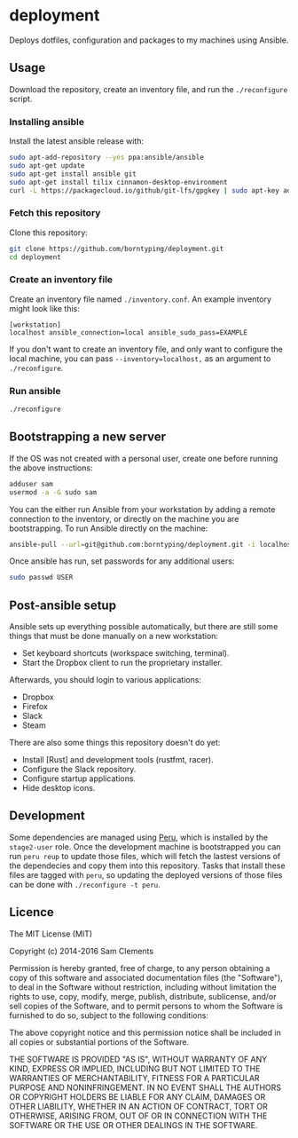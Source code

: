 deployment
==========

Deploys dotfiles, configuration and packages to my machines using Ansible.

Usage
-----

Download the repository, create an inventory file, and run the `./reconfigure`
script.

### Installing ansible

Install the latest ansible release with:

```bash
sudo apt-add-repository --yes ppa:ansible/ansible
sudo apt-get update
sudo apt-get install ansible git
sudo apt-get install tilix cinnamon-desktop-environment
curl -L https://packagecloud.io/github/git-lfs/gpgkey | sudo apt-key add -
```

### Fetch this repository

Clone this repository:

```bash
git clone https://github.com/borntyping/deployment.git
cd deployment
```

### Create an inventory file

Create an inventory file named `./inventory.conf`. An example inventory might
look like this:

```
[workstation]
localhost ansible_connection=local ansible_sudo_pass=EXAMPLE
```

If you don't want to create an inventory file, and only want to configure the
local machine, you can pass `--inventory=localhost,` as an argument to
`./reconfigure`.

### Run ansible

```bash
./reconfigure
```

Bootstrapping a new server
--------------------------

If the OS was not created with a personal user, create one before running the
above instructions:

```bash
adduser sam
usermod -a -G sudo sam
```

You can the either run Ansible from your workstation by adding a remote
connection to the inventory, or directly on the machine you are bootstrapping.
To run Ansible directly on the machine:

```bash
ansible-pull --url=git@github.com:borntyping/deployment.git -i localhost, -K site.yml
```

Once ansible has run, set passwords for any additional users:

```bash
sudo passwd USER
```

Post-ansible setup
------------------

Ansible sets up everything possible automatically, but there are still some
things that must be done manually on a new workstation:

- Set keyboard shortcuts (workspace switching, terminal).
- Start the Dropbox client to run the proprietary installer.

Afterwards, you should login to various applications:

- Dropbox
- Firefox
- Slack
- Steam

There are also some things this repository doesn't do yet:

- Install [Rust] and development tools (rustfmt, racer).
- Configure the Slack repository.
- Configure startup applications.
- Hide desktop icons.

Development
-----------

Some dependencies are managed using [Peru], which is installed by the
`stage2-user` role. Once the development machine is bootstrapped you can run
`peru reup` to update those files, which will fetch the lastest versions of the
dependecies and copy them into this repository. Tasks that install these files
are tagged with `peru`, so updating the deployed versions of those files can be
done with `./reconfigure -t peru`.

Licence
-------

The MIT License (MIT)

Copyright (c) 2014-2016 Sam Clements

Permission is hereby granted, free of charge, to any person obtaining a copy
of this software and associated documentation files (the "Software"), to deal
in the Software without restriction, including without limitation the rights
to use, copy, modify, merge, publish, distribute, sublicense, and/or sell
copies of the Software, and to permit persons to whom the Software is
furnished to do so, subject to the following conditions:

The above copyright notice and this permission notice shall be included in
all copies or substantial portions of the Software.

THE SOFTWARE IS PROVIDED "AS IS", WITHOUT WARRANTY OF ANY KIND, EXPRESS OR
IMPLIED, INCLUDING BUT NOT LIMITED TO THE WARRANTIES OF MERCHANTABILITY,
FITNESS FOR A PARTICULAR PURPOSE AND NONINFRINGEMENT. IN NO EVENT SHALL THE
AUTHORS OR COPYRIGHT HOLDERS BE LIABLE FOR ANY CLAIM, DAMAGES OR OTHER
LIABILITY, WHETHER IN AN ACTION OF CONTRACT, TORT OR OTHERWISE, ARISING FROM,
OUT OF OR IN CONNECTION WITH THE SOFTWARE OR THE USE OR OTHER DEALINGS IN
THE SOFTWARE.

[Peru]: https://github.com/buildinspace/peru
